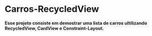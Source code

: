 # Carros-RecycledView
#### Esse projeto consiste em demostrar uma lista de carros ultilizando RecycledView, CardView e Constraint-Layout.
